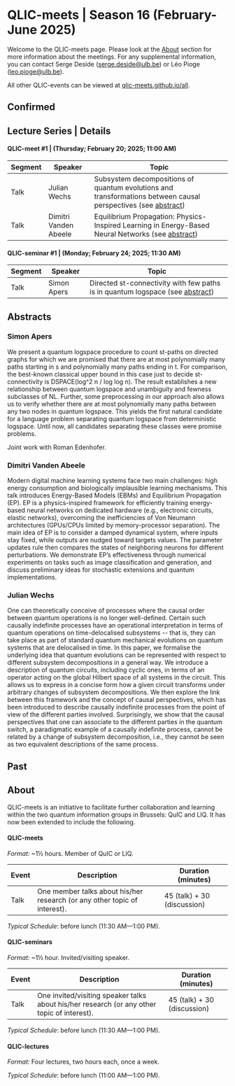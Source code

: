 # QLIC-meets | Season 16 (February-June 2025)
Welcome to the QLIC-meets page. Please look at the [About](#About) section for more information about the meetings. For any supplemental information, you can contact Serge Deside (serge.deside@ulb.be) or Léo Pioge (leo.pioge@ulb.be).  

All other QLIC-events can be viewed at [qlic-meets.github.io/all](https://qlic-meets.github.io/all). 

## Confirmed

## Lecture Series | Details

#### QLIC-meet #1 | (Thursday; February 20; 2025; 11:00 AM) 

| Segment | Speaker      | Topic                                                        | 
| ------- | ------------ | ------------------------------------------------------------ | 
|  Talk | Julian Wechs | Subsystem decompositions of quantum evolutions and transformations between causal perspectives (see [abstract](#Julian-Wechs)) | 
|  Talk | Dimitri Vanden Abeele | Equilibrium Propagation: Physics-Inspired Learning in Energy-Based Neural Networks (see [abstract](#Dimitri-Vanden-Abeele)) | 

#### QLIC-seminar #1 | (Monday; February 24; 2025; 11:30 AM) 

| Segment | Speaker      | Topic                                                        | 
| ------- | ------------ | ------------------------------------------------------------ | 
|  Talk | Simon Apers | Directed st-connectivity with few paths is in quantum logspace (see [abstract](#Simon-Apers)) | 

## Abstracts

### Simon Apers
We present a quantum logspace procedure to count st-paths on directed graphs for which we are promised that there are at most polynomially many paths starting in s and polynomially many paths ending in t. For comparison, the best-known classical upper bound in this case just to decide st-connectivity is DSPACE(log^2 n / log log n). The result establishes a new relationship between quantum logspace and unambiguity and fewness subclasses of NL. Further, some preprocessing in our approach also allows us to verify whether there are at most polynomially many paths between any two nodes in quantum logspace. This yields the first natural candidate for a language problem separating quantum logspace from deterministic logspace. Until now, all candidates separating these classes were promise problems.

Joint work with Roman Edenhofer.

### Dimitri Vanden Abeele

Modern digital machine learning systems face two main challenges: high energy consumption and biologically implausible learning mechanisms. This talk introduces Energy-Based Models (EBMs) and Equilibrium Propagation (EP). EP is a physics-inspired framework for efficiently training energy-based neural networks on dedicated hardware (e.g., electronic circuits, elastic networks), overcoming the inefficiencies of Von Neumann architectures (GPUs/CPUs limited by memory-processor separation). The main idea of EP is to consider a damped dynamical system, where inputs stay fixed, while outputs are nudged toward targets values. The parameter updates rule then compares the states of neighboring neurons for different perturbations. We demonstrate EP’s effectiveness through numerical experiments on tasks such as image classification and generation, and discuss preliminary ideas for stochastic extensions and quantum implementations.

### Julian Wechs

One can theoretically conceive of processes where the causal order between quantum operations is no longer well-defined. Certain such causally indefinite processes have an operational interpretation in terms of quantum operations on time-delocalised subsystems -- that is, they can take place as part of standard quantum mechanical evolutions on quantum systems that are delocalised in time. In this paper, we formalise the underlying idea that quantum evolutions can be represented with respect to different subsystem decompositions in a general way. We introduce a description of quantum circuits, including cyclic ones, in terms of an operator acting on the global Hilbert space of all systems in the circuit. This allows us to express in a concise form how a given circuit transforms under arbitrary changes of subsystem decompositions. We then explore the link between this framework and the concept of causal perspectives, which has been introduced to describe causally indefinite processes from the point of view of the different parties involved. Surprisingly, we show that the causal perspectives that one can associate to the different parties in the quantum switch, a paradigmatic example of a causally indefinite process, cannot be related by a change of subsystem decomposition, i.e., they cannot be seen as two equivalent descriptions of the same process.

## Past


## About

QLIC-meets is an initiative to facilitate further collaboration and learning within the two quantum information groups in Brussels: QuIC and LIQ. It has now been extended to include the following.


#### QLIC-meets

*Format:* ~1½ hours. Member of QuIC or LIQ.

 | Event    | Description                                                  | Duration (minutes)          |
 | -------- | ------------------------------------------------------------ | --------------------------- |
 | Talk     | One member talks about his/her research (or any other topic of interest). | 45 (talk) + 30 (discussion) |

*Typical Schedule*: before lunch (11:30 AM—1:00 PM).

#### QLIC-seminars

*Format:* ~1½ hour. Invited/visiting speaker.

 | Event    | Description                                                  | Duration (minutes)          |
 | -------- | ------------------------------------------------------------ | --------------------------- |
 | Talk     | One invited/visiting speaker talks about his/her research (or any other topic of interest). | 45 (talk) + 30 (discussion) |

*Typical Schedule*: before lunch (11:30 AM—1:00 PM).


#### QLIC-lectures

*Format:* Four lectures, two hours each, once a week.

*Typical Schedule*: before lunch (11:00 AM—1:00 PM).
